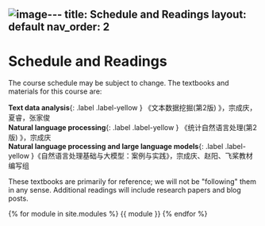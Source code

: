 ![image](https://github.com/user-attachments/assets/814d0095-a04a-4425-8ce8-740a82e56e82)---
title: Schedule and Readings
layout: default
nav_order: 2
---

# Schedule and Readings

The course schedule may be subject to change. The textbooks and materials for this course are:

**Text data analysis**{: .label .label-yellow } 《文本数据挖掘(第2版) 》，宗成庆，夏睿，张家俊
<br />
**Natural language processing**{: .label .label-yellow } 《统计自然语言处理(第2版) 》，宗成庆
<br />
**Natural language processing and large language models**{: .label .label-yellow }《自然语言处理基础与大模型：案例与实践》，宗成庆、赵阳、飞桨教材编写组
<br />

These textbooks are primarily for reference; we will not be "following" them in any sense. Additional readings will include research papers and blog posts. 

{% for module in site.modules %}
{{ module }}
{% endfor %}
